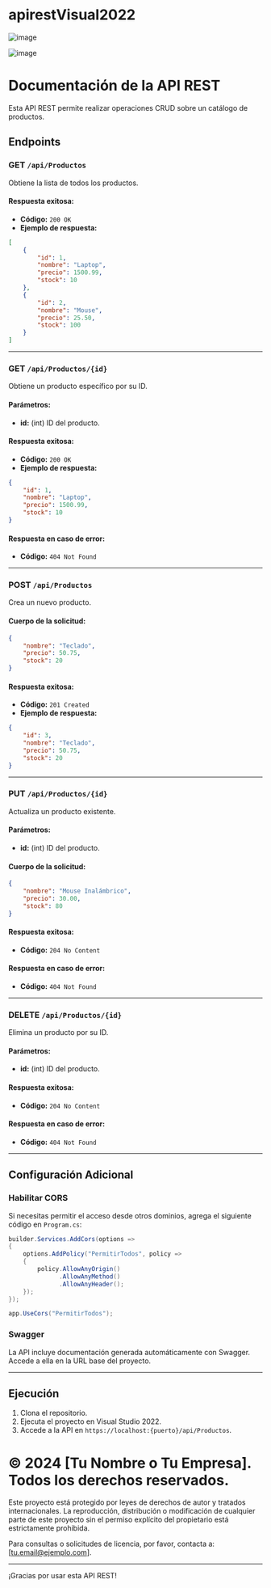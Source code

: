 # apirestVisual2022

![image](https://github.com/user-attachments/assets/c46f5b3a-55a0-4f58-84e6-dc8fdb18b7cd)

![image](https://github.com/user-attachments/assets/2821a5be-a617-4529-8149-5456ea62710d)

# Documentación de la API REST

Esta API REST permite realizar operaciones CRUD sobre un catálogo de productos.

## Endpoints

### **GET** `/api/Productos`
Obtiene la lista de todos los productos.

#### Respuesta exitosa:
- **Código:** `200 OK`
- **Ejemplo de respuesta:**
```json
[
    {
        "id": 1,
        "nombre": "Laptop",
        "precio": 1500.99,
        "stock": 10
    },
    {
        "id": 2,
        "nombre": "Mouse",
        "precio": 25.50,
        "stock": 100
    }
]
```

---

### **GET** `/api/Productos/{id}`
Obtiene un producto específico por su ID.

#### Parámetros:
- **id:** (int) ID del producto.

#### Respuesta exitosa:
- **Código:** `200 OK`
- **Ejemplo de respuesta:**
```json
{
    "id": 1,
    "nombre": "Laptop",
    "precio": 1500.99,
    "stock": 10
}
```

#### Respuesta en caso de error:
- **Código:** `404 Not Found`

---

### **POST** `/api/Productos`
Crea un nuevo producto.

#### Cuerpo de la solicitud:
```json
{
    "nombre": "Teclado",
    "precio": 50.75,
    "stock": 20
}
```

#### Respuesta exitosa:
- **Código:** `201 Created`
- **Ejemplo de respuesta:**
```json
{
    "id": 3,
    "nombre": "Teclado",
    "precio": 50.75,
    "stock": 20
}
```

---

### **PUT** `/api/Productos/{id}`
Actualiza un producto existente.

#### Parámetros:
- **id:** (int) ID del producto.

#### Cuerpo de la solicitud:
```json
{
    "nombre": "Mouse Inalámbrico",
    "precio": 30.00,
    "stock": 80
}
```

#### Respuesta exitosa:
- **Código:** `204 No Content`

#### Respuesta en caso de error:
- **Código:** `404 Not Found`

---

### **DELETE** `/api/Productos/{id}`
Elimina un producto por su ID.

#### Parámetros:
- **id:** (int) ID del producto.

#### Respuesta exitosa:
- **Código:** `204 No Content`

#### Respuesta en caso de error:
- **Código:** `404 Not Found`

---

## Configuración Adicional

### Habilitar CORS
Si necesitas permitir el acceso desde otros dominios, agrega el siguiente código en `Program.cs`:

```csharp
builder.Services.AddCors(options =>
{
    options.AddPolicy("PermitirTodos", policy =>
    {
        policy.AllowAnyOrigin()
              .AllowAnyMethod()
              .AllowAnyHeader();
    });
});

app.UseCors("PermitirTodos");
```

### Swagger
La API incluye documentación generada automáticamente con Swagger. Accede a ella en la URL base del proyecto.

---

## Ejecución
1. Clona el repositorio.
2. Ejecuta el proyecto en Visual Studio 2022.
3. Accede a la API en `https://localhost:{puerto}/api/Productos`.

# © 2024 [Tu Nombre o Tu Empresa]. Todos los derechos reservados.

Este proyecto está protegido por leyes de derechos de autor y tratados internacionales. La reproducción, distribución o modificación de cualquier parte de este proyecto sin el permiso explícito del propietario está estrictamente prohibida.

Para consultas o solicitudes de licencia, por favor, contacta a: [tu.email@ejemplo.com].


---

¡Gracias por usar esta API REST!

